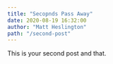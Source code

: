 ```yaml
---
title: "Secopnds Pass Away"
date: 2020-08-19 16:32:00
author: "Matt Heslington"
path: "/second-post"
---
```


This is your second post and that.